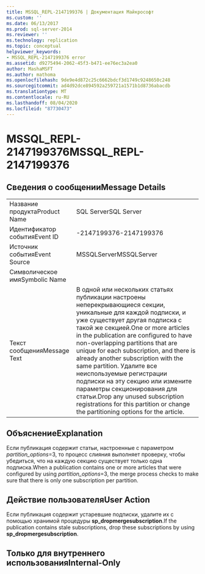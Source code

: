 ```yaml
---
title: MSSQL_REPL-2147199376 | Документация Майкрософт
ms.custom: ''
ms.date: 06/13/2017
ms.prod: sql-server-2014
ms.reviewer: ''
ms.technology: replication
ms.topic: conceptual
helpviewer_keywords:
- MSSQL_REPL-2147199376 error
ms.assetid: d9275494-2062-45f3-b471-ee76ec3a2ea0
author: MashaMSFT
ms.author: mathoma
ms.openlocfilehash: 9de9e4d872c25c6662bdcf3d1749c9248650c248
ms.sourcegitcommit: ad4d92dce894592a259721a1571b1d8736abacdb
ms.translationtype: MT
ms.contentlocale: ru-RU
ms.lasthandoff: 08/04/2020
ms.locfileid: "87730473"
---
```

# <a name="mssql_repl-2147199376"></a><span data-ttu-id="507f7-102">MSSQL_REPL-2147199376</span><span class="sxs-lookup"><span data-stu-id="507f7-102">MSSQL_REPL-2147199376</span></span>
    
## <a name="message-details"></a><span data-ttu-id="507f7-103">Сведения о сообщении</span><span class="sxs-lookup"><span data-stu-id="507f7-103">Message Details</span></span>  
  
|||  
|-|-|  
|<span data-ttu-id="507f7-104">Название продукта</span><span class="sxs-lookup"><span data-stu-id="507f7-104">Product Name</span></span>|<span data-ttu-id="507f7-105">SQL Server</span><span class="sxs-lookup"><span data-stu-id="507f7-105">SQL Server</span></span>|  
|<span data-ttu-id="507f7-106">Идентификатор события</span><span class="sxs-lookup"><span data-stu-id="507f7-106">Event ID</span></span>|<span data-ttu-id="507f7-107">-2147199376</span><span class="sxs-lookup"><span data-stu-id="507f7-107">-2147199376</span></span>|  
|<span data-ttu-id="507f7-108">Источник события</span><span class="sxs-lookup"><span data-stu-id="507f7-108">Event Source</span></span>|<span data-ttu-id="507f7-109">MSSQLServer</span><span class="sxs-lookup"><span data-stu-id="507f7-109">MSSQLServer</span></span>|  
|<span data-ttu-id="507f7-110">Символическое имя</span><span class="sxs-lookup"><span data-stu-id="507f7-110">Symbolic Name</span></span>||  
|<span data-ttu-id="507f7-111">Текст сообщения</span><span class="sxs-lookup"><span data-stu-id="507f7-111">Message Text</span></span>|<span data-ttu-id="507f7-112">В одной или нескольких статьях публикации настроены неперекрывающиеся секции, уникальные для каждой подписки, и уже существует другая подписка с такой же секцией.</span><span class="sxs-lookup"><span data-stu-id="507f7-112">One or more articles in the publication are configured to have non-overlapping partitions that are unique for each subscription, and there is already another subscription with the same partition.</span></span> <span data-ttu-id="507f7-113">Удалите все неиспользуемые регистрации подписки на эту секцию или измените параметры секционирования для статьи.</span><span class="sxs-lookup"><span data-stu-id="507f7-113">Drop any unused subscription registrations for this partition or change the partitioning options for the article.</span></span>|  
  
## <a name="explanation"></a><span data-ttu-id="507f7-114">Объяснение</span><span class="sxs-lookup"><span data-stu-id="507f7-114">Explanation</span></span>  
 <span data-ttu-id="507f7-115">Если публикация содержит статьи, настроенные с параметром *partition_options*=3, то процесс слияния выполняет проверку, чтобы убедиться, что на каждую секцию существует только одна подписка.</span><span class="sxs-lookup"><span data-stu-id="507f7-115">When a publication contains one or more articles that were configured by using *partition_options*=3, the merge process checks to make sure that there is only one subscription per partition.</span></span>  
  
## <a name="user-action"></a><span data-ttu-id="507f7-116">Действие пользователя</span><span class="sxs-lookup"><span data-stu-id="507f7-116">User Action</span></span>  
 <span data-ttu-id="507f7-117">Если публикация содержит устаревшие подписки, удалите их с помощью хранимой процедуры **sp_dropmergesubscription**.</span><span class="sxs-lookup"><span data-stu-id="507f7-117">If the publication contains stale subscriptions, drop these subscriptions by using **sp_dropmergesubscription**.</span></span>  
  
## <a name="internal-only"></a><span data-ttu-id="507f7-118">Только для внутреннего использования</span><span class="sxs-lookup"><span data-stu-id="507f7-118">Internal-Only</span></span>  
  

